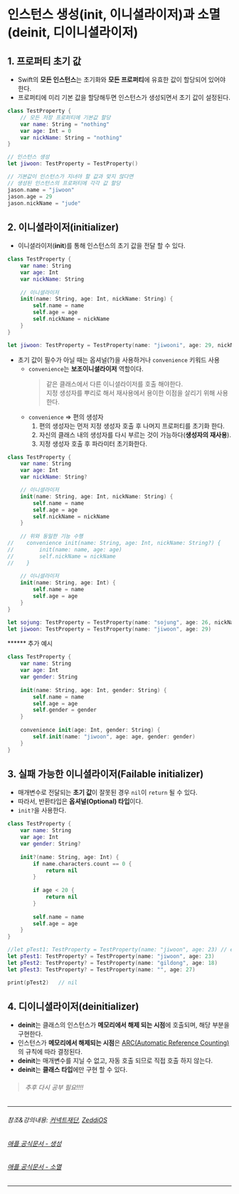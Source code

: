 
# 인스턴스 생성(init, 이니셜라이저)과 소멸(deinit, 디이니셜라이저)

## 1. 프로퍼티 초기 값
- Swift의 **모든 인스턴스**는 초기화와 **모든 프로퍼티**에 유효한 값이 할당되어 있어야 한다.
- 프로퍼티에 미리 기본 값을 할당해두면 인스턴스가 생성되면서 초기 값이 설정된다.

``` Swift
class TestProperty {
    // 모든 저장 프로퍼티에 기본값 할당
    var name: String = "nothing"
    var age: Int = 0
    var nickName: String = "nothing"
}

// 인스턴스 생성
let jiwoon: TestProperty = TestProperty()

// 기본값이 인스턴스가 지녀야 할 값과 맞지 않다면
// 생성된 인스턴스의 프로퍼티에 각각 값 할당
jason.name = "jiwoon"
jason.age = 29
jason.nickName = "jude"
```

## 2. 이니셜라이저(initializer)
- 이니셜라이저(**init**)를 통해 인스턴스의 초기 값을 전달 할 수 있다.
``` Swift
class TestProperty {
    var name: String
    var age: Int
    var nickName: String
    
    // 이니셜라이저
    init(name: String, age: Int, nickName: String) {
        self.name = name
        self.age = age
        self.nickName = nickName
    }
}

let jiwoon: TestProperty = TestProperty(name: "jiwooni", age: 29, nickName: "jude")
```

- 초기 값이 필수가 아닐 때는 옵셔널(?)을 사용하거나 ```convenience``` 키워드 사용
    * ```convenience```는 **보조이니셜라이저** 역할이다.
      > 같은 클래스에서 다른 이니셜라이저를 호출 해야한다.   
      > 지정 생성자를 뿌리로 해서 재사용에서 용이한 이점을 살리기 위해 사용한다.
    * ```convenience``` => 편의 생성자
        1. 편의 생성자는 먼저 지정 생성자 호출 후 나머지 프로퍼티를 초기화 한다.
        2. 자신의 클래스 내의 생성자를 다시 부르는 것이 가능하다(**생성자의 재사용**).
        3. 지정 생성자 호출 후 파라미터 초기화한다.
    
``` Swift
class TestProperty {
    var name: String
    var age: Int
    var nickName: String?

    // 이니셜라이저
    init(name: String, age: Int, nickName: String) {
        self.name = name
        self.age = age
        self.nickName = nickName
    }
    
    // 위와 동일한 기능 수행
//    convenience init(name: String, age: Int, nickName: String?) {
//        init(name: name, age: age)
//        self.nickName = nickName
//    }
    
    // 이니셜라이저
    init(name: String, age: Int) {
        self.name = name
        self.age = age
    }
}

let sojung: TestProperty = TestProperty(name: "sojung", age: 26, nickName: "stacy")
let jiwoon: TestProperty = TestProperty(name: "jiwoon", age: 29)
```

****** 추가 예시
``` Swift
class TestProperty {
    var name: String
    var age: Int
    var gender: String
    
    init(name: String, age: Int, gender: String) {
        self.name = name
        self.age = age
        self.gender = gender
    }
    
    convenience init(age: Int, gender: String) {
        self.init(name: "jiwoon", age: age, gender: gender)
    }
}
```

## 3. 실패 가능한 이니셜라이저(Failable initializer)
- 매개변수로 전달되는 **초기 값**이 잘못된 경우 ```nil```이 ```return``` 될 수 있다.
- 따라서, 반환타입은 **옵셔널(Optional) 타입**이다.
- ```init?```을 사용한다.
``` Swift
class TestProperty {
    var name: String
    var age: Int
    var gender: String?
    
    init?(name: String, age: Int) {
        if name.characters.count == 0 {
            return nil
        }
        
        if age < 20 {
            return nil
        }
        
        self.name = name
        self.age = age
    }
}

//let pTest1: TestProperty = TestProperty(name: "jiwoon", age: 23) // error, 옵셔널으로 선언
let pTest1: TestProperty? = TestProperty(name: "jiwoon", age: 23)
let pTest2: TestProperty? = TestProperty(name: "gildong", age: 18)
let pTest3: TestProperty? = TestProperty(name: "", age: 27)

print(pTest2)   // nil
```

## 4. 디이니셜라이저(deinitializer)
- **deinit**는 클래스의 인스턴스가 **메모리에서 해제 되는 시점**에 호출되며, 해당 부분을 구현한다.
- 인스턴스가 **메모리에서 해제되는 시점**은 [ARC(Automatic Reference Counting)](https://docs.swift.org/swift-book/LanguageGuide/AutomaticReferenceCounting.html)의 규칙에 따라 결정된다.
- **deinit**는 매개변수를 지닐 수 없고, 자동 호출 되므로 직접 호출 하지 않는다.
- **deinit**는 **클래스 타입**에만 구현 할 수 있다.

> ###### 추후 다시 공부 필요!!!!


***
###### 참조&강의내용: [커넥트재단](https://www.edwith.org/boostcamp_ios/), [ZeddiOS](https://zeddios.tistory.com/141)
###### [애플 공식문서 - 생성](https://docs.swift.org/swift-book/LanguageGuide/Initialization.html)
###### [애플 공식문서 - 소멸](https://docs.swift.org/swift-book/LanguageGuide/Deinitialization.html)
***


